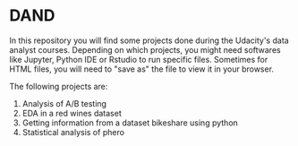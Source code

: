 # DAND
In this repository you will find some projects done during the Udacity's data analyst courses. Depending on which projects, you 
might need softwares like Jupyter, Python IDE or Rstudio to run specific files. Sometimes for HTML files, you will need to "save as" the file to view it in your browser.

The following projects are:
1. Analysis of A/B testing
2. EDA in a red wines dataset
3. Getting information from a dataset bikeshare using python
4. Statistical analysis of phero
